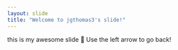 ```yaml
---
layout: slide
title: "Welcome to jgthomas3's slide!"
---
```

this is my awesome slide :tada:
Use the left arrow to go back!
